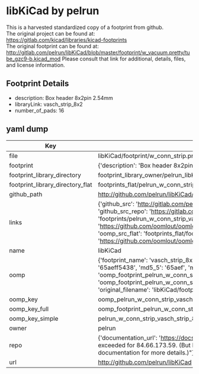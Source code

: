 # libKiCad by pelrun  
This is a harvested standardized copy of a footprint from github.  
The original project can be found at:  
https://gitlab.com/kicad/libraries/kicad-footprints  
The original footprint can be found at:
http://gitlab.com/pelrun/libKiCad/blob/master/footprint/w_vacuum.pretty/tube_gzc9-b.kicad_mod
Please consult that link for additional, details, files, and license information.  
## Footprint Details
* description: Box header 8x2pin 2.54mm  
* libraryLink: vasch_strip_8x2  
* number_of_pads: 16  
## yaml dump  
| Key | Value |  
| --- | --- |  
| file | libKiCad/footprint/w_conn_strip.pretty/vasch_strip_8x2.kicad_mod |  
| footprint | {'description': 'Box header 8x2pin 2.54mm', 'libraryLink': 'vasch_strip_8x2', 'number_of_pads': 16} |  
| footprint_library_directory | footprint_library_owner/pelrun_libKiCad |  
| footprint_library_directory_flat | footprints_flat/pelrun_w_conn_strip_vasch_strip_8x2/working |  
| github_path | http://github.com/pelrun/libKiCad/blob/master/footprint/w_conn_strip.pretty/vasch_strip_8x2.kicad_mod |  
| links | {'github_src': 'http://gitlab.com/pelrun/libKiCad/blob/master/footprint/w_vacuum.pretty/tube_gzc9-b.kicad_mod', 'github_src_repo': 'https://gitlab.com/kicad/libraries/kicad-footprints', 'oomp_bot': 'footprints/pelrun_w_conn_strip_vasch_strip_8x2/working', 'oomp_bot_github': 'https://github.com/oomlout/oomlout_oomp_footprint_bot/tree/main/footprints/pelrun_w_conn_strip_vasch_strip_8x2/working', 'oomp_src_flat': 'footprints_flat/footprints_flat/pelrun_w_conn_strip_vasch_strip_8x2/working', 'oomp_src_flat_github': 'https://github.com/oomlout/oomlout_oomp_footprint_src/tree/main/footprints_flat/pelrun_w_conn_strip_vasch_strip_8x2/working'} |  
| name | libKiCad |  
| oomp | {'footprint_name': 'vasch_strip_8x2', 'library_name': 'w_conn_strip', 'md5': '65aeff54382a5cae906615cd2a42ccee', 'md5_10': '65aeff5438', 'md5_5': '65aef', 'md5_6': '65aeff', 'oomp_key': 'oomp_pelrun_w_conn_strip_vasch_strip_8x2', 'oomp_key_extra': 'oomp_footprint_pelrun_w_conn_strip_vasch_strip_8x2', 'oomp_key_full': 'oomp_footprint_pelrun_w_conn_strip_vasch_strip_8x2_65aeff', 'oomp_key_simple': 'pelrun_w_conn_strip_vasch_strip_8x2', 'original_filename': 'libKiCad/footprint/w_conn_strip.pretty/vasch_strip_8x2.kicad_mod', 'owner_name': 'pelrun'} |  
| oomp_key | oomp_pelrun_w_conn_strip_vasch_strip_8x2 |  
| oomp_key_full | oomp_footprint_pelrun_w_conn_strip_vasch_strip_8x2 |  
| oomp_key_simple | pelrun_w_conn_strip_vasch_strip_8x2 |  
| owner | pelrun |  
| repo | {'documentation_url': 'https://docs.github.com/rest/overview/resources-in-the-rest-api#rate-limiting', 'message': "API rate limit exceeded for 84.66.173.59. (But here's the good news: Authenticated requests get a higher rate limit. Check out the documentation for more details.)"} |  
| url | http://github.com/pelrun/libKiCad |  

